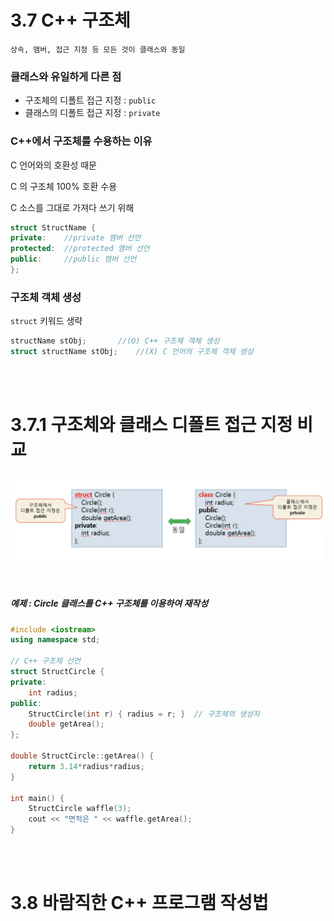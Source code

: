 # 3.7 C++ 구조체

```
상속, 맴버, 접근 지정 등 모든 것이 클래스와 동일
``` 

### 클래스와 유일하게 다른 점
- 구조체의 디폴트 접근 지정 : `public`
- 클래스의 디폴트 접근 지정 : `private`

### C++에서 구조체를 수용하는 이유
C 언어와의 호환성 때문

C 의 구조체 100% 호환 수용

C 소스를 그대로 가져다 쓰기 위해

```cpp
struct StructName {
private:    //private 맴버 선언
protected:  //protected 맴버 선언
public:     //public 맴버 선언
};
``` 
### 구조체 객체 생성
`struct` 키워드 생략

```cpp
structName stObj;       //(O) C++ 구조체 객체 생성
struct structName stObj;    //(X) C 언어의 구조체 객체 생성
``` 

<br><br>

# 3.7.1 구조체와 클래스 디폴트 접근 지정 비교
![alt 디폴트접근지정비교](./사진/디폴트접근지정비교.png)

<br>

##### 예제 : Circle 클래스를 C++ 구조체를 이용하여 재작성
```cpp
#include <iostream>
using namespace std;

// C++ 구조체 선언
struct StructCircle {
private:
	int radius;
public:
	StructCircle(int r) { radius = r; }  // 구조체의 생성자
	double getArea(); 
};

double StructCircle::getArea() {
	return 3.14*radius*radius;
}

int main() {
	StructCircle waffle(3);
	cout << "면적은 " << waffle.getArea();
}
```

<br><br>

# 3.8 바람직한 C++ 프로그램 작성법

